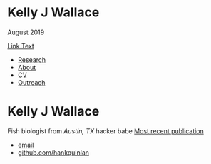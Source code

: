 <html>
<body>
<h1>Kelly J Wallace</h1>
<p>August 2019</p>
</body>
  
  [Link Text](https://www.researchgate.net/profile/Kelly_Wallace2)
  
<nav>
    		<ul>
        		<li><a href="/">Research</a></li>
	        	<li><a href="/about">About</a></li>
        		<li><a href="/cv">CV</a></li>
        		<li><a href="/blog">Outreach</a></li>
    		</ul>
		</nav>
		<div class="container">
    		<div class="blurb">
        		<h1>Kelly J Wallace</h1>
				<p>Fish biologist from <em>Austin, TX</em> hacker babe <a href="/about">Most recent publication</a></p>
    		</div><!-- /.blurb -->
		</div><!-- /.container -->
		<footer>
    		<ul>
        		<li><a href="mailto:kwallace@utexas.edu">email</a></li>
        		<li><a href="https://github.com/hankquinlan">github.com/hankquinlan</a></li>
			</ul>
		</footer>
  
</html>
